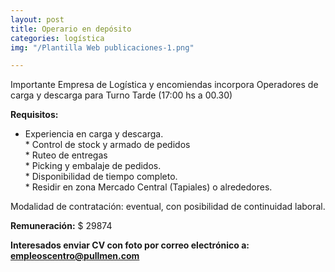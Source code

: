 ```yaml
---
layout: post
title: Operario en depósito
categories: logística
img: "/Plantilla Web publicaciones-1.png"

---
```

Importante Empresa de Logística y encomiendas incorpora Operadores de carga y descarga para Turno Tarde (17:00 hs a 00.30)

**Requisitos:**  
 * Experiencia en carga y descarga.   
\* Control de stock y armado de pedidos   
\* Ruteo de entregas   
\* Picking y embalaje de pedidos.   
\* Disponibilidad de tiempo completo.   
\* Residir en zona Mercado Central (Tapiales) o alrededores.

Modalidad de contratación: eventual, con posibilidad de continuidad laboral.

**Remuneración:** $ 29874

**Interesados ​​enviar CV con foto por correo electrónico a: empleoscentro@pullmen.com**